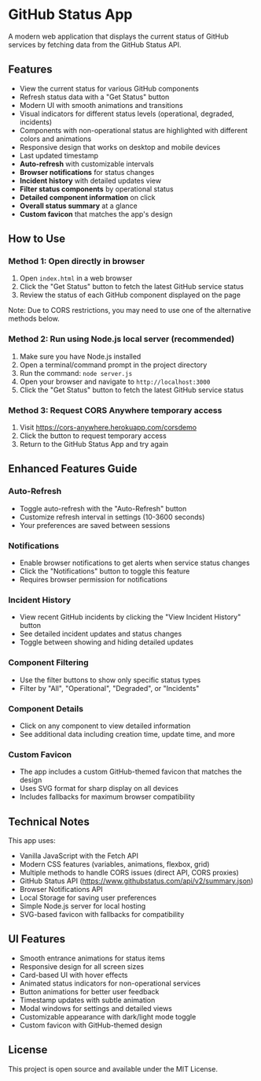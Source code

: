 # GitHub Status App

A modern web application that displays the current status of GitHub services by fetching data from the GitHub Status API.

## Features

- View the current status for various GitHub components
- Refresh status data with a "Get Status" button
- Modern UI with smooth animations and transitions
- Visual indicators for different status levels (operational, degraded, incidents)
- Components with non-operational status are highlighted with different colors and animations
- Responsive design that works on desktop and mobile devices
- Last updated timestamp
- **Auto-refresh** with customizable intervals
- **Browser notifications** for status changes
- **Incident history** with detailed updates view
- **Filter status components** by operational status
- **Detailed component information** on click
- **Overall status summary** at a glance
- **Custom favicon** that matches the app's design

## How to Use

### Method 1: Open directly in browser
1. Open `index.html` in a web browser
2. Click the "Get Status" button to fetch the latest GitHub service status
3. Review the status of each GitHub component displayed on the page

Note: Due to CORS restrictions, you may need to use one of the alternative methods below.

### Method 2: Run using Node.js local server (recommended)
1. Make sure you have Node.js installed
2. Open a terminal/command prompt in the project directory
3. Run the command: `node server.js`
4. Open your browser and navigate to `http://localhost:3000`
5. Click the "Get Status" button to fetch the latest GitHub service status

### Method 3: Request CORS Anywhere temporary access
1. Visit https://cors-anywhere.herokuapp.com/corsdemo
2. Click the button to request temporary access
3. Return to the GitHub Status App and try again

## Enhanced Features Guide

### Auto-Refresh
- Toggle auto-refresh with the "Auto-Refresh" button
- Customize refresh interval in settings (10-3600 seconds)
- Your preferences are saved between sessions

### Notifications
- Enable browser notifications to get alerts when service status changes
- Click the "Notifications" button to toggle this feature
- Requires browser permission for notifications

### Incident History
- View recent GitHub incidents by clicking the "View Incident History" button
- See detailed incident updates and status changes
- Toggle between showing and hiding detailed updates

### Component Filtering
- Use the filter buttons to show only specific status types
- Filter by "All", "Operational", "Degraded", or "Incidents"

### Component Details
- Click on any component to view detailed information
- See additional data including creation time, update time, and more

### Custom Favicon
- The app includes a custom GitHub-themed favicon that matches the design
- Uses SVG format for sharp display on all devices
- Includes fallbacks for maximum browser compatibility

## Technical Notes

This app uses:
- Vanilla JavaScript with the Fetch API
- Modern CSS features (variables, animations, flexbox, grid)
- Multiple methods to handle CORS issues (direct API, CORS proxies)
- GitHub Status API (https://www.githubstatus.com/api/v2/summary.json)
- Browser Notifications API
- Local Storage for saving user preferences
- Simple Node.js server for local hosting
- SVG-based favicon with fallbacks for compatibility

## UI Features

- Smooth entrance animations for status items
- Responsive design for all screen sizes
- Card-based UI with hover effects
- Animated status indicators for non-operational services
- Button animations for better user feedback
- Timestamp updates with subtle animation
- Modal windows for settings and detailed views
- Customizable appearance with dark/light mode toggle
- Custom favicon with GitHub-themed design

## License

This project is open source and available under the MIT License. 